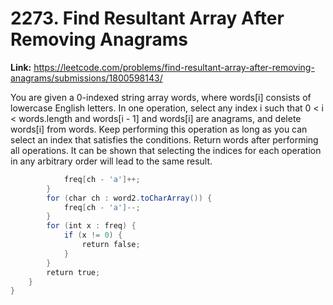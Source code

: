 # 2273. Find Resultant Array After Removing Anagrams

**Link:** https://leetcode.com/problems/find-resultant-array-after-removing-anagrams/submissions/1800598143/

You are given a 0-indexed string array words, where words[i] consists of lowercase English letters. In one operation, select any index i such that 0 < i < words.length and words[i - 1] and words[i] are anagrams, and delete words[i] from words. Keep performing this operation as long as you can select an index that satisfies the conditions. Return words after performing all operations. It can be shown that selecting the indices for each operation in any arbitrary order will lead to the same result.

```java
            freq[ch - 'a']++;
        }
        for (char ch : word2.toCharArray()) {
            freq[ch - 'a']--;
        }
        for (int x : freq) {
            if (x != 0) {
                return false;
            }
        }
        return true;
    }
}
```
